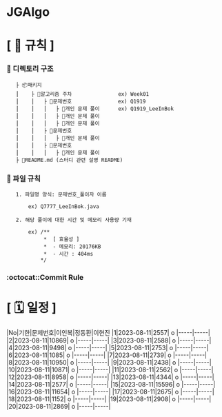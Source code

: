 # JGAlgo

# **[ 🚫 규칙 ]**

### **📌 디렉토리 구조**

       ├ 📦패키지
       ⎮    ├ 📁알고리즘 주차               ex) Week01
       ⎮    ⎮   ├ 📁문제번호               ex) Q1919
       ⎮    ⎮   ⎮   ├︎ 📃개인 문제 풀이      ex) Q1919_LeeInBok
       ⎮    ⎮   ⎮   ├︎ 📃개인 문제 풀이
       ⎮    ⎮   ⎮   ├ 📃개인 문제 풀이
       ⎮    ⎮   ├ 📁문제번호  
       ⎮    ⎮   ⎮   ├︎ 📃개인 문제 풀이
       ⎮    ⎮   ├ 📁문제번호
       ⎮    ⎮   ⎮   ├ 📃개인 문제 풀이
       ├ 📝README.md (스터디 관련 설명 README)


### **📌 파일 규칙**

       1. 파일명 양식: 문제번호_풀이자 이름
   
           ex) Q7777_LeeInBok.java

       2. 해당 풀이에 대한 시간 및 메모리 사용량 기재
           
           ex) /**
                *  [ 효율성 ]
                *  - 메모리: 20176KB
                *  - 시간 : 404ms
               */

### **:octocat::Commit Rule** ###


# **[ 🗓 일정 ]**
|No|기한|문제번호|이인복|정동환|이현진
|1|2023-08-11|2557| o |-----|-----|
|2|2023-08-11|10869| o |-----|-----|
|3|2023-08-11|2588| o |-----|-----|
|4|2023-08-11|9498| o |-----|-----|
|5|2023-08-11|2753| o |-----|-----|
|6|2023-08-11|1085| o |-----|-----|
|7|2023-08-11|2739| o |-----|-----|
|8|2023-08-11|10950| o |-----|-----|
|9|2023-08-11|2438| o |-----|-----|
|10|2023-08-11|10871| o |-----|-----|
|11|2023-08-11|2562| o |-----|-----|
|12|2023-08-11|8958| o |-----|-----|
|13|2023-08-11|4344| o |-----|-----|
|14|2023-08-11|2577| o |-----|-----|
|15|2023-08-11|15596| o |-----|-----|
|16|2023-08-11|11654| o |-----|-----|
|17|2023-08-11|2675| o |-----|-----|
|18|2023-08-11|1152| o |-----|-----|
|19|2023-08-11|2908| o |-----|-----|
|20|2023-08-11|2869| o |-----|-----|